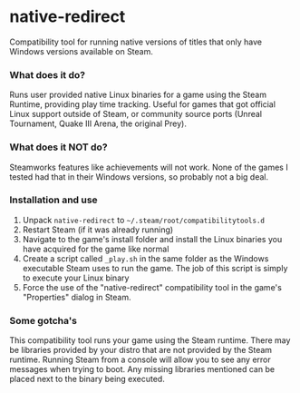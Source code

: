 # native-redirect
Compatibility tool for running native versions of titles that only have Windows versions available on Steam.

### What does it do?
Runs user provided native Linux binaries for a game using the Steam Runtime, providing play time tracking. Useful for games that got official Linux support outside of Steam, or community source ports (Unreal Tournament, Quake III Arena, the original Prey).

### What does it NOT do?
Steamworks features like achievements will not work. None of the games I tested had that in their Windows versions, so probably not a big deal.

### Installation and use
1. Unpack `native-redirect` to `~/.steam/root/compatibilitytools.d`
2. Restart Steam (if it was already running)
3. Navigate to the game's install folder and install the Linux binaries you have acquired for the game like normal
4. Create a script called `_play.sh` in the same folder as the Windows executable Steam uses to run the game. The job of this script is simply to execute your Linux binary
5. Force the use of the "native-redirect" compatibility tool in the game's "Properties" dialog in Steam.

### Some gotcha's
This compatibility tool runs your game using the Steam runtime. There may be libraries provided by your distro that are not provided by the Steam runtime. Running Steam from a console will allow you to see any error messages when trying to boot. Any missing libraries mentioned can be placed next to the binary being executed.
